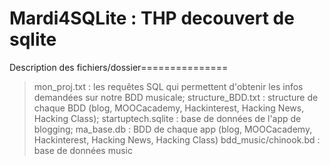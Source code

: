 # Mardi4SQLite : THP decouvert de sqlite
Description des fichiers/dossier=============== 
>mon_proj.txt : les requêtes SQL qui permettent d'obtenir les infos demandées sur notre BDD musicale;
>structure_BDD.txt : structure de chaque BDD (blog, MOOCacademy, Hackinterest, Hacking News, Hacking Class);
>startuptech.sqlite : base de données de l'app de blogging;
>ma_base.db : BDD de chaque app (blog, MOOCacademy, Hackinterest, Hacking News, Hacking Class)
>bdd_music/chinook.bd : base de données music
